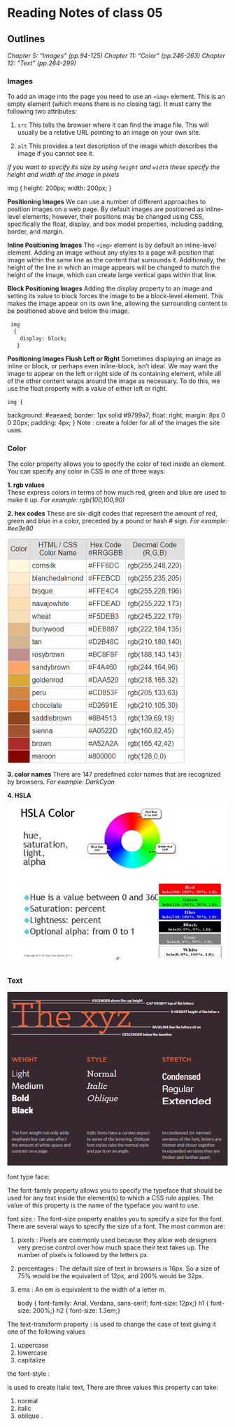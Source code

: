 # Reading Notes of class 05

## Outlines

*Chapter 5: “Images” (pp.94-125)*
*Chapter 11: “Color” (pp.246-263)*
*Chapter 12: “Text” (pp.264-299)*

### Images

To add an image into the page you need to use an `<img>` element. This is an empty element (which means there is
no closing tag). It must carry the following two attributes:

1. `src` This tells the browser where it can find the image file. This will usually be a relative URL
pointing to an image on your own site.

2. `alt` This provides a text description of the image which describes the image if you cannot see it.

*if you want to specify its size by using `height` and `width` these specify the height and width of the image in pixels*
  
   img
   {
      height: 200px;
      width: 200px;
    }

**Positioning Images**
We can use a number of different approaches to position images on a web page. By default images are positioned as inline-level elements; however, their positions may be changed using CSS, specifically the float, display, and box model properties, including padding, border, and margin.

**Inline Positioning Images**
The `<img>` element is by default an inline-level element. Adding an image without any styles to a page will position that image within the same line as the content that surrounds it. Additionally, the height of the line in which an image appears will be changed to match the height of the image, which can create large vertical gaps within that line.

**Block Positioning Images**
Adding the display property to an image and setting its value to block forces the image to be a block-level element. This makes the image appear on its own line, allowing the surrounding content to be positioned above and below the image.

     img
      {
        display: block;
       }

**Positioning Images Flush Left or Right**
Sometimes displaying an image as inline or block, or perhaps even inline-block, isn’t ideal. We may want the image to appear on the left or right side of its containing element, while all of the other content wraps around the image as necessary. To do this, we use the float property with a value of either left or right.

    img {
  background: #eaeaed;
  border: 1px solid #9799a7;
  float: right;
  margin: 8px 0 0 20px;
  padding: 4px;
     }
Note : create a folder for all of the images the site uses.

### Color

The color property allows you to specify the color of text inside an element. You can specify any
color in CSS in one of three ways:

**1. rgb values**  
These express colors in terms of how much red, green and blue are used to make it up.
 *For example: rgb(100,100,90)*

**2. hex codes**
These are six-digit codes that represent the amount of red, green and blue in a color, preceded by a pound or hash #
sign.
*For example: #ee3e80*

![HEXC OLORING](img/rgbColor.png)

**3. color names**
There are 147 predefined color names that are recognized by browsers.
*For example: DarkCyan*

**4. HSLA**
![HSLA COLORING](img/hslaColor.jpg)

### Text

![text](img/text.png)

font type face:

The font-family property allows you to specify the typeface that should be used for any text inside the element(s) to
which a CSS rule applies. The value of this property is the name of the typeface you want to use.

font size :
The font-size property enables you to specify a size for the font. There are several ways to specify the size of a font. The most common are:

1. pixels : Pixels are commonly used because they allow web designers very precise control over how much space their text
takes up. The number of pixels is followed by the letters px.

2. percentages : The default size of text in browsers is 16px. So a size of 75% would be the equivalent of 12px, and 200% would be 32px.

3. ems : An em is equivalent to the width of a letter m.

   body {
     font-family: Arial, Verdana, sans-serif;
     font-size: 12px;}
      h1 {
      font-size: 200%;}
      h2 {
      font-size: 1.3em;}

The text-transform property :
is used to change the case of text giving it one of the following values

1. uppercase
2. lowercase
3. capitalize

the font-style :

is used to create italic text,  There are three values this property can take:

1. normal
2. italic
3. oblique .
